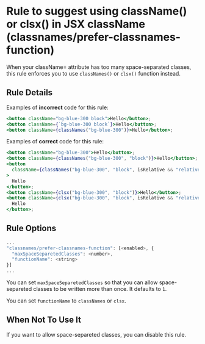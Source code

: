 # Rule to suggest using className() or clsx() in JSX className (classnames/prefer-classnames-function)

When your className= attribute has too many space-separated classes, this rule enforces you to use `classNames()` or `clsx()` function instead.

## Rule Details

Examples of **incorrect** code for this rule:

```jsx
<button className="bg-blue-300 block">Hello</button>;
<button className={`bg-blue-300 block`}>Hello</button>;
<button className={classNames("bg-blue-300")}>Hello</button>;
```

Examples of **correct** code for this rule:

```jsx
<button className="bg-blue-300">Hello</button>;
<button className={classNames("bg-blue-300", "block")}>Hello</button>;
<button
  className={classNames("bg-blue-300", "block", isRelative && "relative")}
>
  Hello
</button>;
<button className={clsx("bg-blue-300", "block")}>Hello</button>;
<button className={clsx("bg-blue-300", "block", isRelative && "relative")}>
  Hello
</button>;
```

## Rule Options

```js
...
"classnames/prefer-classnames-function": [<enabled>, {
  "maxSpaceSeparetedClasses": <number>,
  "functionName": <string>
}]
...
```

You can set `maxSpaceSeparetedClasses` so that you can allow space-separeted classes to be written more than once. It defaults to `1`.

You can set `functionName` to `classNames` or `clsx`.

## When Not To Use It

If you want to allow space-separeted classes, you can disable this rule.
